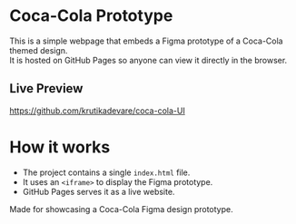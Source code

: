 # Coca-Cola Prototype

This is a simple webpage that embeds a Figma prototype of a Coca-Cola themed design.  
It is hosted on GitHub Pages so anyone can view it directly in the browser.

## Live Preview
https://github.com/krutikadevare/coca-cola-UI

# How it works
- The project contains a single `index.html` file.  
- It uses an `<iframe>` to display the Figma prototype.  
- GitHub Pages serves it as a live website.

Made for showcasing a Coca-Cola Figma design prototype.
